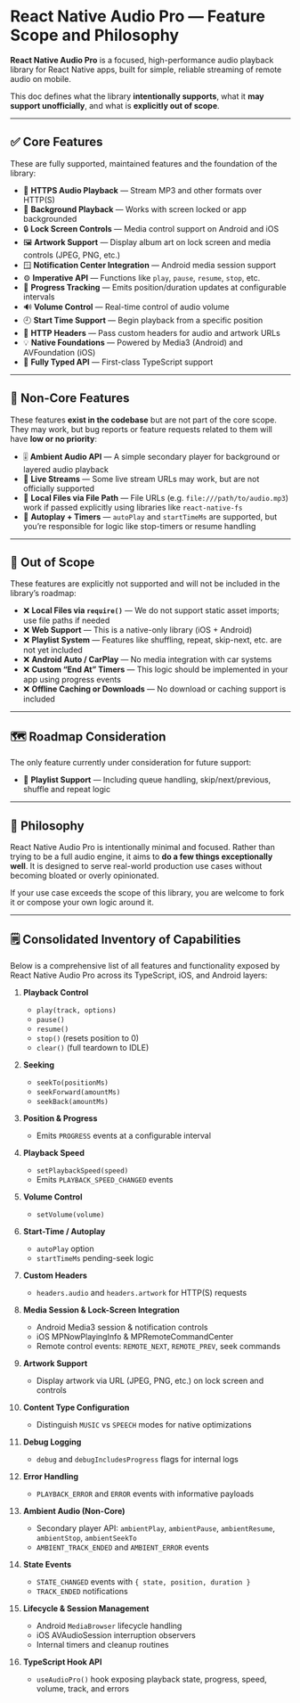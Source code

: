 # React Native Audio Pro — Feature Scope and Philosophy

**React Native Audio Pro** is a focused, high-performance audio playback library for React Native apps, built for simple, reliable streaming of remote audio on mobile.

This doc defines what the library **intentionally supports**, what it **may support unofficially**, and what is **explicitly out of scope**.

---

## ✅ Core Features

These are fully supported, maintained features and the foundation of the library:

- 🎵 **HTTPS Audio Playback** — Stream MP3 and other formats over HTTP(S)
- 📱 **Background Playback** — Works with screen locked or app backgrounded
- 🔒 **Lock Screen Controls** — Media control support on Android and iOS
- 🖼 **Artwork Support** — Display album art on lock screen and media controls (JPEG, PNG, etc.)
- 🪟 **Notification Center Integration** — Android media session support
- ⚙️ **Imperative API** — Functions like `play`, `pause`, `resume`, `stop`, etc.
- 🧭 **Progress Tracking** — Emits position/duration updates at configurable intervals
- 🔊 **Volume Control** — Real-time control of audio volume
- 🕘 **Start Time Support** — Begin playback from a specific position
- 🪪 **HTTP Headers** — Pass custom headers for audio and artwork URLs
- 💡 **Native Foundations** — Powered by Media3 (Android) and AVFoundation (iOS)
- 🧩 **Fully Typed API** — First-class TypeScript support

---

## 🧩 Non-Core Features

These features **exist in the codebase** but are not part of the core scope. They may work, but bug reports or feature requests related to them will have **low or no priority**:

- 🎚 **Ambient Audio API** — A simple secondary player for background or layered audio playback
- 🔁 **Live Streams** — Some live stream URLs may work, but are not officially supported
- 📂 **Local Files via File Path** — File URLs (e.g. `file:///path/to/audio.mp3`) work if passed explicitly using libraries like `react-native-fs`
- 🚦 **Autoplay + Timers** — `autoPlay` and `startTimeMs` are supported, but you’re responsible for logic like stop-timers or resume handling

---

## 🚫 Out of Scope

These features are explicitly not supported and will not be included in the library’s roadmap:

- ❌ **Local Files via `require()`** — We do not support static asset imports; use file paths if needed
- ❌ **Web Support** — This is a native-only library (iOS + Android)
- ❌ **Playlist System** — Features like shuffling, repeat, skip-next, etc. are not yet included
- ❌ **Android Auto / CarPlay** — No media integration with car systems
- ❌ **Custom “End At” Timers** — This logic should be implemented in your app using progress events
- ❌ **Offline Caching or Downloads** — No download or caching support is included

---

## 🗺 Roadmap Consideration

The only feature currently under consideration for future support:

- 🧾 **Playlist Support** — Including queue handling, skip/next/previous, shuffle and repeat logic

---

## 💬 Philosophy

React Native Audio Pro is intentionally minimal and focused. Rather than trying to be a full audio engine, it aims to **do a few things exceptionally well**. It is designed to serve real-world production use cases without becoming bloated or overly opinionated.

If your use case exceeds the scope of this library, you are welcome to fork it or compose your own logic around it.


---

## 🗒 Consolidated Inventory of Capabilities

Below is a comprehensive list of all features and functionality exposed by React Native Audio Pro across its TypeScript, iOS, and Android layers:

1. **Playback Control**
   - `play(track, options)`
   - `pause()`
   - `resume()`
   - `stop()` (resets position to 0)
   - `clear()` (full teardown to IDLE)

2. **Seeking**
   - `seekTo(positionMs)`
   - `seekForward(amountMs)`
   - `seekBack(amountMs)`

3. **Position & Progress**
   - Emits `PROGRESS` events at a configurable interval

4. **Playback Speed**
   - `setPlaybackSpeed(speed)`
   - Emits `PLAYBACK_SPEED_CHANGED` events

5. **Volume Control**
   - `setVolume(volume)`

6. **Start-Time / Autoplay**
   - `autoPlay` option
   - `startTimeMs` pending-seek logic

7. **Custom Headers**
   - `headers.audio` and `headers.artwork` for HTTP(S) requests

8. **Media Session & Lock-Screen Integration**
   - Android Media3 session & notification controls
   - iOS MPNowPlayingInfo & MPRemoteCommandCenter
   - Remote control events: `REMOTE_NEXT`, `REMOTE_PREV`, seek commands

9. **Artwork Support**
   - Display artwork via URL (JPEG, PNG, etc.) on lock screen and controls

10. **Content Type Configuration**
    - Distinguish `MUSIC` vs `SPEECH` modes for native optimizations

11. **Debug Logging**
    - `debug` and `debugIncludesProgress` flags for internal logs

12. **Error Handling**
    - `PLAYBACK_ERROR` and `ERROR` events with informative payloads

13. **Ambient Audio (Non-Core)**
    - Secondary player API: `ambientPlay`, `ambientPause`, `ambientResume`, `ambientStop`, `ambientSeekTo`
    - `AMBIENT_TRACK_ENDED` and `AMBIENT_ERROR` events

14. **State Events**
    - `STATE_CHANGED` events with `{ state, position, duration }`
    - `TRACK_ENDED` notifications

15. **Lifecycle & Session Management**
    - Android `MediaBrowser` lifecycle handling
    - iOS AVAudioSession interruption observers
    - Internal timers and cleanup routines

16. **TypeScript Hook API**
    - `useAudioPro()` hook exposing playback state, progress, speed, volume, track, and errors
